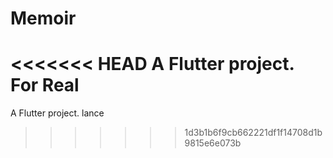# Memoir

<<<<<<< HEAD
A Flutter project. For Real
=======
A Flutter project.
lance
>>>>>>> 1d3b1b6f9cb662221df1f14708d1b9815e6e073b
